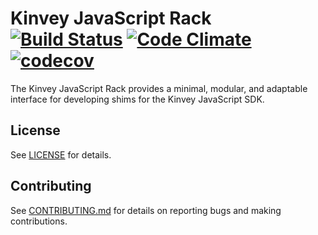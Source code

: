 # Kinvey JavaScript Rack [![Build Status](https://travis-ci.org/Kinvey/javascript-rack.svg?branch=master)](https://travis-ci.org/Kinvey/javascript-sdk-core) [![Code Climate](https://codeclimate.com/github/Kinvey/javascript-rack/badges/gpa.svg)](https://codeclimate.com/github/Kinvey/javascript-rack) [![codecov](https://codecov.io/gh/Kinvey/javascript-rack/branch/master/graph/badge.svg)](https://codecov.io/gh/Kinvey/javascript-rack)
The Kinvey JavaScript Rack provides a minimal, modular, and adaptable interface for developing shims for the Kinvey JavaScript SDK.

## License
See [LICENSE](LICENSE) for details.

## Contributing
See [CONTRIBUTING.md](CONTRIBUTING.md) for details on reporting bugs and making contributions.
